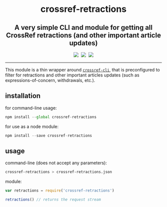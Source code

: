 <div align="center">
  <h1>crossref-retractions</h1>
  <h2>A very simple CLI and module for getting all CrossRef retractions (and other important article updates)</h2>
</div>

<div align="center">
  <a href="https://www.npmjs.com/package/crossref-retractions" alt="NPM package"><img src="https://img.shields.io/npm/v/crossref-retractions.svg?style=flat-square" /></a>&nbsp;
  <a href="https://github.com/fathomlabs/crossref-cli/blob/master/LICENSE" alt="MIT license"><img src="https://img.shields.io/badge/license-MIT-green.svg?style=flat-square" /></a>&nbsp;
  <a href="http://fathomlabs.io" target="_blank"><img src="https://img.shields.io/badge/made_with-❤️💛💚💙💜💖-e6e6e6.svg?style=flat-square" /></a>
</div>

---

This module is a thin wrapper around [`crossref-cli`](https://github.com/fathomlabs/crossref-cli), that is preconfigured to filter for retractions and other important articles updates (such as expressions-of-concern, withdrawals, etc.).

## installation

for command-line usage:

```js
npm install --global crossref-retractions
```

for use as a node module:

```js
npm install --save crossref-retractions
```

## usage

command-line (does not accept any parameters):

```bash
crossref-retractions > crossref-retractions.json
```

module:

```js
var retractions = require('crossref-retractions')

retractions() // returns the request stream
```
